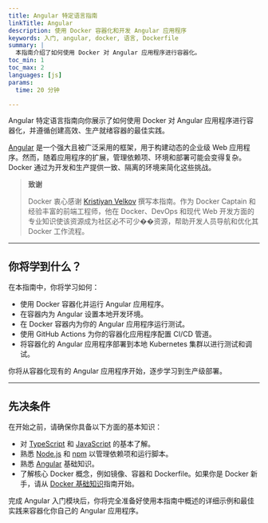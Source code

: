 ```yaml
---
title: Angular 特定语言指南
linkTitle: Angular
description: 使用 Docker 容器化和开发 Angular 应用程序
keywords: 入门, angular, docker, 语言, Dockerfile
summary: |
  本指南介绍了如何使用 Docker 对 Angular 应用程序进行容器化。
toc_min: 1
toc_max: 2
languages: [js]
params:
  time: 20 分钟

---
```


Angular 特定语言指南向你展示了如何使用 Docker 对 Angular 应用程序进行容器化，并遵循创建高效、生产就绪容器的最佳实践。

[Angular](https://angular.dev/) 是一个强大且被广泛采用的框架，用于构建动态的企业级 Web 应用程序。然而，随着应用程序的扩展，管理依赖项、环境和部署可能会变得复杂。Docker 通过为开发和生产提供一致、隔离的环境来简化这些挑战。

> 
> **致谢**
>
> Docker 衷心感谢 [Kristiyan Velkov](https://www.linkedin.com/in/kristiyan-velkov-763130b3/) 撰写本指南。作为 Docker Captain 和经验丰富的前端工程师，他在 Docker、DevOps 和现代 Web 开发方面的专业知识使该资源成为社区必不可少��资源，帮助开发人员导航和优化其 Docker 工作流程。

---

## 你将学到什么？

在本指南中，你将学习如何：

- 使用 Docker 容器化并运行 Angular 应用程序。
- 在容器内为 Angular 设置本地开发环境。
- 在 Docker 容器内为你的 Angular 应用程序运行测试。
- 使用 GitHub Actions 为你的容器化应用程序配置 CI/CD 管道。
- 将容器化的 Angular 应用程序部署到本地 Kubernetes 集群以进行测试和调试。

你将从容器化现有的 Angular 应用程序开始，逐步学习到生产级部署。

---

## 先决条件

在开始之前，请确保你具备以下方面的基本知识：

- 对 [TypeScript](https://www.typescriptlang.org/) 和 [JavaScript](https://developer.mozilla.org/en-US/docs/Web/JavaScript) 的基本了解。
- 熟悉 [Node.js](https://nodejs.org/en) 和 [npm](https://docs.npmjs.com/about-npm) 以管理依赖项和运行脚本。
- 熟悉 [Angular](https://angular.io/) 基础知识。
- 了解核心 Docker 概念，例如镜像、容器和 Dockerfile。如果你是 Docker 新手，请从 [Docker 基础知识](/get-started/docker-concepts/the-basics/what-is-a-container.md)指南开始。

完成 Angular 入门模块后，你将完全准备好使用本指南中概述的详细示例和最佳实践来容器化你自己的 Angular 应用程序。
